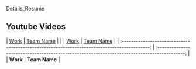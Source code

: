 Details_Resume

## Youtube Videos

   | [Work](https://github.com/sahaj169/envision-temp) | [Team Name](https://github.com/sahaj169/envision-temp) |                   |
  | [Work](https://github.com/sahaj169/envision-temp) | [Team Name](https://github.com/sahaj169/envision-temp) | 
| :------------------------------------------------------------------------------------------: | :------------------------------------------------------------------------------------------: | 
|                    **Work**                    |                        **Team Name**                       |
